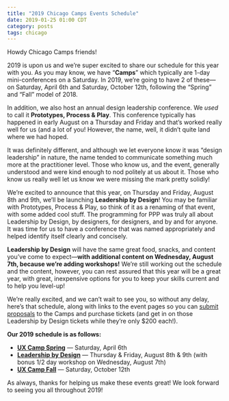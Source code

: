 ```yaml
---
title: "2019 Chicago Camps Events Schedule"
date: 2019-01-25 01:00 CDT
category: posts
tags: chicago
---
```


Howdy Chicago Camps friends! 

2019 is upon us and we&#8217;re super excited to share our schedule for this year with you. As you may know, we have &#8220;<strong>Camps</strong>&#8221; which typically are 1-day mini-conferences on a Saturday. In 2019, we&#8217;re going to have 2 of these&mdash;on Saturday, April 6th and Saturday, October 12th, following the &#8220;Spring&#8221; and &#8220;Fall&#8221; model of 2018.

In addition, we also host an annual design leadership conference. We <em>used</em> to call it <strong>Prototypes, Process &amp; Play</strong>. This conference typically has happened in early August on a Thursday and Friday and that&#8217;s worked really well for us (and a lot of you! However, the name, well, it didn&#8217;t quite land where we had hoped. 

It was definitely different, and although we let everyone know it was &#8220;design leadership&#8221; in nature, the name tended to communicate something much more at the practitioner level. Those who know us, and the event, generally understood and were kind enough to nod politely at us about it. Those who know us really well let us know we were missing the mark pretty solidly!

We&#8217;re excited to announce that this year, on Thursday and Friday, August 8th and 9th, we&#8217;ll be launching <strong>Leadership by Design</strong>! You may be familiar with Prototypes, Process &amp; Play, so think of it as a renaming of that event, with some added cool stuff. The programming for PPP was truly all about Leadership by Design, by designers, for designers, and by and for anyone. It was time for us to have a conference that was named appropriately and helped identify itself clearly and concisely. 

<strong>Leadership by Design</strong> will have the same great food, snacks, and content you&#8217;ve come to expect&mdash;<strong>with additional content on Wednesday, August 7th, because we&#8217;re adding workshops!</strong> We&#8217;re still working out the schedule and the content, however, you can rest assured that this year will be a great year, with great, inexpensive options for you to keep your skills current and to help you level-up!

We&#8217;re really excited, and we can&#8217;t wait to see you, so without any delay, here&#8217;s that schedule, along with links to the event pages so you can <a href="/proposal/">submit proposals</a> to the Camps and purchase tickets (and get in on those Leadership by Design tickets while they&#8217;re only $200 each!).

<strong>Our 2019 schedule is as follows:</strong>

<ul class="list-ul">
  <li><strong><a href="/events/2019/ux-camp-spring/">UX Camp Spring</a></strong> &mdash; Saturday, April 6th</li>
  <li><strong><a href="/events/2019/leadership-by-design/">Leadership by Design</a></strong> &mdash; Thursday &amp; Friday, August 8th &amp; 9th (with bonus 1/2 day workshop on Wednesday, August 7th)</li>
  <li><strong><a href="/events/2019/ux-camp-fall/">UX Camp Fall</a></strong> &mdash; Saturday, October 12th</li>
</ul>

As always, thanks for helping us make these events great! We look forward to seeing you all throughout 2019!
